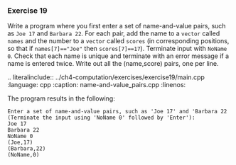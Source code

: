 ### Exercise 19

Write a program where you first enter a set of name-and-value pairs, such as `Joe 17` and `Barbara 22`. 
For each pair, add the name to a `vector` called `names` and the number to a `vector` called `scores`
(in corresponding positions, so that if `names[7]=="Joe"` then `scores[7]==17`). Terminate input with `NoName 0`. 
Check that each name is unique and terminate with an error message if a name is entered twice. 
Write out all the (name,score) pairs, one per line.

.. literalinclude:: ../ch4-computation/exercises/exercise19/main.cpp
   :language: cpp
   :caption: name-and-value_pairs.cpp
   :linenos:


The program results in the following:

```
Enter a set of name-and-value pairs, such as 'Joe 17' and 'Barbara 22 (Terminate the input using 'NoName 0' followed by 'Enter'):
Joe 17
Barbara 22
NoName 0
(Joe,17)
(Barbara,22)
(NoName,0)
```